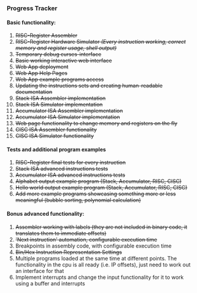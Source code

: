 ### Progress Tracker

#### Basic functionality:

1. ~~RISC-Register Assembler~~
1. ~~RISC-Register Hardware Simulator *(Every instruction working, correct memory and register usage, shell output)*~~
1. ~~Temporary debug curses-interface~~
1. ~~Basic working interactive web interface~~
1. ~~Web App deployment~~
1. ~~Web App Help Pages~~
1. ~~Web App example programs access~~
1. ~~Updating the instructions sets and creating human-readable documentation~~
1. ~~Stack ISA Assembler implementation~~
1. ~~Stack ISA Simulator implementation~~
1. ~~Accumulator ISA Assembler implementation~~
1. ~~Accumulator ISA Simulator implementation~~
1. ~~Web page functionality to change memory and registers on the fly~~
1. ~~CISC ISA Assembler functionality~~
1. ~~CISC ISA Simulator functionality~~

#### Tests and additional program examples

1. ~~RISC-Register final tests for every instruction~~
1. ~~Stack ISA advanced instructions tests~~
1. ~~Accumulator ISA advanced instructions tests~~
1. ~~Alphabet output example program (Stack, Accumulator, RISC, CISC)~~
1. ~~Hello world output example program (Stack, Accumulator, RISC, CISC)~~
1. ~~Add more example programs showcasing something more or less meaningful (bubble sorting, polynomial calculation)~~

#### Bonus advanced functionality:
1. ~~Assembler working with labels (they are not included in binary code, it translates them to immediate offsets)~~
1. ~~'Next instruction' automation, configurable execution time~~
1. Breakpoints in assembly code, with configurable execution time
1. ~~Bin/Hex Instruction Representation Settings~~ 
1. Multiple programs loaded at the same time at different points. The functionality
   in the cpu is all ready (i.e. IP offsets), just need to work out an interface for that
1. Implement interrupts and change the input functionality for it to work using a buffer and interrupts